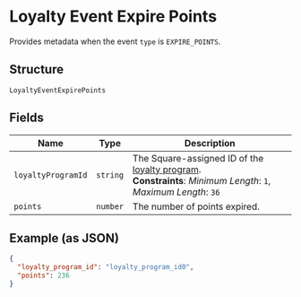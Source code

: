 
# Loyalty Event Expire Points

Provides metadata when the event `type` is `EXPIRE_POINTS`.

## Structure

`LoyaltyEventExpirePoints`

## Fields

| Name | Type | Description |
|  --- | --- | --- |
| `loyaltyProgramId` | `string` | The Square-assigned ID of the [loyalty program](#type-LoyaltyProgram).<br>**Constraints**: *Minimum Length*: `1`, *Maximum Length*: `36` |
| `points` | `number` | The number of points expired. |

## Example (as JSON)

```json
{
  "loyalty_program_id": "loyalty_program_id0",
  "points": 236
}
```

